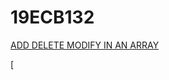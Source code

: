 # 19ECB132
[ADD DELETE MODIFY IN AN ARRAY](https://github.com/vibhashv/19ECB132/blob/main/ADD%20DELETE%20MODIFY%20IN%20AN%20ARRAY)

[
